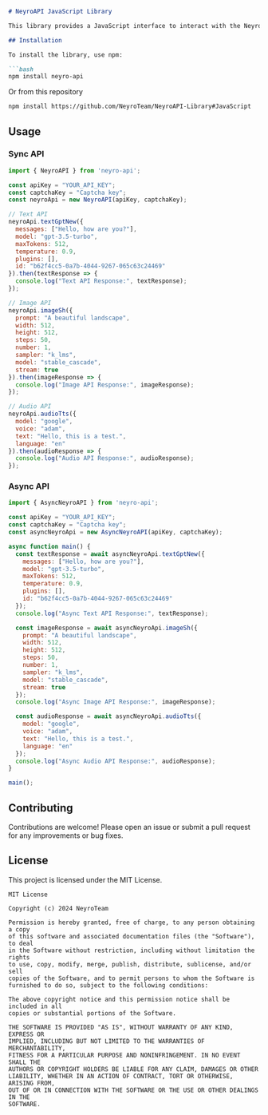 ```markdown
# NeyroAPI JavaScript Library

This library provides a JavaScript interface to interact with the Neyro API, supporting text, image, and audio functionalities.

## Installation

To install the library, use npm:

```bash
npm install neyro-api
```

Or from this repository

```bash
npm install https://github.com/NeyroTeam/NeyroAPI-Library#JavaScript
```

## Usage

### Sync API

```javascript
import { NeyroAPI } from 'neyro-api';

const apiKey = "YOUR_API_KEY";
const captchaKey = "Captcha key";
const neyroApi = new NeyroAPI(apiKey, captchaKey);

// Text API
neyroApi.textGptNew({
  messages: ["Hello, how are you?"],
  model: "gpt-3.5-turbo",
  maxTokens: 512,
  temperature: 0.9,
  plugins: [],
  id: "b62f4cc5-0a7b-4044-9267-065c63c24469"
}).then(textResponse => {
  console.log("Text API Response:", textResponse);
});

// Image API
neyroApi.imageSh({
  prompt: "A beautiful landscape",
  width: 512,
  height: 512,
  steps: 50,
  number: 1,
  sampler: "k_lms",
  model: "stable_cascade",
  stream: true
}).then(imageResponse => {
  console.log("Image API Response:", imageResponse);
});

// Audio API
neyroApi.audioTts({
  model: "google",
  voice: "adam",
  text: "Hello, this is a test.",
  language: "en"
}).then(audioResponse => {
  console.log("Audio API Response:", audioResponse);
});
```

### Async API

```javascript
import { AsyncNeyroAPI } from 'neyro-api';

const apiKey = "YOUR_API_KEY";
const captchaKey = "Captcha key";
const asyncNeyroApi = new AsyncNeyroAPI(apiKey, captchaKey);

async function main() {
  const textResponse = await asyncNeyroApi.textGptNew({
    messages: ["Hello, how are you?"],
    model: "gpt-3.5-turbo",
    maxTokens: 512,
    temperature: 0.9,
    plugins: [],
    id: "b62f4cc5-0a7b-4044-9267-065c63c24469"
  });
  console.log("Async Text API Response:", textResponse);

  const imageResponse = await asyncNeyroApi.imageSh({
    prompt: "A beautiful landscape",
    width: 512,
    height: 512,
    steps: 50,
    number: 1,
    sampler: "k_lms",
    model: "stable_cascade",
    stream: true
  });
  console.log("Async Image API Response:", imageResponse);

  const audioResponse = await asyncNeyroApi.audioTts({
    model: "google",
    voice: "adam",
    text: "Hello, this is a test.",
    language: "en"
  });
  console.log("Async Audio API Response:", audioResponse);
}

main();
```

## Contributing

Contributions are welcome! Please open an issue or submit a pull request for any improvements or bug fixes.

## License

This project is licensed under the MIT License.
```
MIT License

Copyright (c) 2024 NeyroTeam

Permission is hereby granted, free of charge, to any person obtaining a copy
of this software and associated documentation files (the "Software"), to deal
in the Software without restriction, including without limitation the rights
to use, copy, modify, merge, publish, distribute, sublicense, and/or sell
copies of the Software, and to permit persons to whom the Software is
furnished to do so, subject to the following conditions:

The above copyright notice and this permission notice shall be included in all
copies or substantial portions of the Software.

THE SOFTWARE IS PROVIDED "AS IS", WITHOUT WARRANTY OF ANY KIND, EXPRESS OR
IMPLIED, INCLUDING BUT NOT LIMITED TO THE WARRANTIES OF MERCHANTABILITY,
FITNESS FOR A PARTICULAR PURPOSE AND NONINFRINGEMENT. IN NO EVENT SHALL THE
AUTHORS OR COPYRIGHT HOLDERS BE LIABLE FOR ANY CLAIM, DAMAGES OR OTHER
LIABILITY, WHETHER IN AN ACTION OF CONTRACT, TORT OR OTHERWISE, ARISING FROM,
OUT OF OR IN CONNECTION WITH THE SOFTWARE OR THE USE OR OTHER DEALINGS IN THE
SOFTWARE.
```

